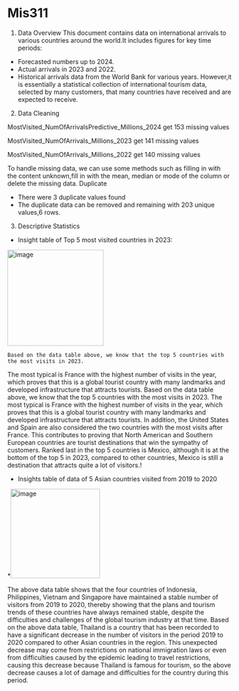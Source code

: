 # Mis311
1. Data Overview
	This document contains data on international arrivals to various countries around the world.It includes figures for key time periods:
+	Forecasted numbers up to 2024.
+	Actual arrivals in 2023 and 2022.
+	Historical arrivals data from the World Bank for various years.
However,it is essentially a statistical collection of international tourism data, selected by many customers, that many countries have received and are expected to receive.
2. Data Cleaning
 	
MostVisited_NumOfArrivalsPredictive_Millions_2024 get 153 missing values

MostVisited_NumOfArrivals_Millions_2023 get 141 missing values

MostVisited_NumOfArrivals_Millions_2022 get 140 missing values

To handle missing data, we can use some methods such as filling in with the content unknown,fill in with the mean, median or mode of the column or delete the missing data.
 Duplicate
+	There were 3 duplicate values found
+	The duplicate data can be removed and remaining with 203 unique values,6 rows.
  3. Descriptive Statistics
*	Insight table of  Top 5 most visited countries in 2023:
  
<img width="216" alt="image" src="https://github.com/user-attachments/assets/34b30c7f-972e-44a3-9ac9-b212027b1127" />


	Based on the data table above, we know that the top 5 countries with the most visits in 2023.
 The most typical is France with the highest number of visits in the year, which proves that this is a global tourist country with many landmarks and developed infrastructure that attracts tourists.
 Based on the data table above, we know that the top 5 countries with the most visits in 2023. The most typical is France with the highest number of visits in the year, which proves that this is a global tourist country with many landmarks and developed infrastructure that attracts tourists. 
In addition, the United States and Spain are also considered the two countries with the most visits after France. This contributes to proving that North American and Southern European countries are tourist destinations that win the sympathy of customers. 
Ranked last in the top 5 countries is Mexico, although it is at the bottom of the top 5 in 2023, compared to other countries, Mexico is still a destination that attracts quite a lot of visitors.!
*	Insights table of data of 5 Asian countries visited from 2019 to 2020
  
*<img width="201" alt="image" src="https://github.com/user-attachments/assets/4eacc41a-b4f6-4048-a7d4-35666ba711bd" />

The above data table shows that the four countries of Indonesia, Philippines, Vietnam and Singapore have maintained a stable number of visitors from 2019 to 2020, thereby showing that the plans and tourism trends of these countries have always remained stable, despite the difficulties and challenges of the global tourism industry at that time. 
Based on the above data table, Thailand is a country that has been recorded to have a significant decrease in the number of visitors in the period 2019 to 2020 compared to other Asian countries in the region. This unexpected decrease may come from restrictions on national immigration laws or even from difficulties caused by the epidemic leading to travel restrictions, causing this decrease because Thailand is famous for tourism, so the above decrease causes a lot of damage and difficulties for the country during this period.






